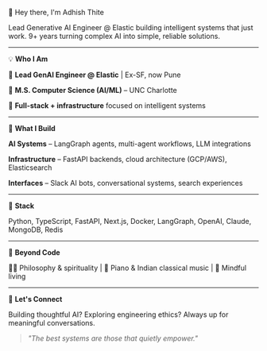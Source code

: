 👋 Hey there, I'm Adhish Thite

Lead Generative AI Engineer @ Elastic building intelligent systems that just work. 9+ years turning complex AI into simple, reliable solutions.

---

💡 **Who I Am**

🔹 **Lead GenAI Engineer @ Elastic** | Ex-SF, now Pune

🔹 **M.S. Computer Science (AI/ML)** – UNC Charlotte

🔹 **Full-stack + infrastructure** focused on intelligent systems

---

🚀 **What I Build**

**AI Systems** – LangGraph agents, multi-agent workflows, LLM integrations

**Infrastructure** – FastAPI backends, cloud architecture (GCP/AWS), Elasticsearch

**Interfaces** – Slack AI bots, conversational systems, search experiences

---

🔧 **Stack**

Python, TypeScript, FastAPI, Next.js, Docker, LangGraph, OpenAI, Claude, MongoDB, Redis

---

👤 **Beyond Code**

🧘‍♂️ Philosophy & spirituality | 🎹 Piano & Indian classical music | 🥗 Mindful living

---

🤝 **Let's Connect**

Building thoughtful AI? Exploring engineering ethics? Always up for meaningful conversations.

> *"The best systems are those that quietly empower."*

<!---
adhishthite/adhishthite is a ✨ special ✨ repository because its `README.md` (this file) appears on your GitHub profile.
You can click the Preview link to take a look at your changes.
-->
